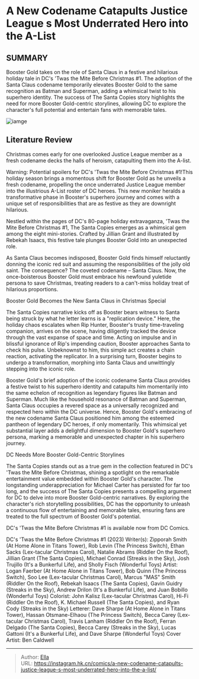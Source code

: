 # A New Codename Catapults Justice League s Most Underrated Hero into the A-List


## SUMMARY 



  Booster Gold takes on the role of Santa Claus in a festive and hilarious holiday tale in DC&#39;s &#39;Twas the Mite Before Christmas #1.   The adoption of the Santa Claus codename temporarily elevates Booster Gold to the same recognition as Batman and Superman, adding a whimsical twist to his superhero identity.   The success of The Santa Copies story highlights the need for more Booster Gold-centric storylines, allowing DC to explore the character&#39;s full potential and entertain fans with memorable tales.  

![iamge](https://static1.srcdn.com/wordpress/wp-content/uploads/2022/01/Justice-League-International-DC-Booster-Gold.jpg)

## Literature Review

Christmas comes early for one overlooked Justice League member as a fresh codename decks the halls of heroism, catapulting them into the A-list.




Warning: Potential spoilers for DC&#39;s &#39;Twas the Mite Before Christmas #1!This holiday season brings a momentous shift for Booster Gold as he unveils a fresh codename, propelling the once underrated Justice League member into the illustrious A-List roster of DC heroes. This new moniker heralds a transformative phase in Booster&#39;s superhero journey and comes with a unique set of responsibilities that are as festive as they are downright hilarious.




Nestled within the pages of DC&#39;s 80-page holiday extravaganza, &#39;Twas the Mite Before Christmas #1, The Santa Copies emerges as a whimsical gem among the eight mini-stories. Crafted by Jillian Grant and illustrated by Rebekah Isaacs, this festive tale plunges Booster Gold into an unexpected role.



          

As Santa Claus becomes indisposed, Booster Gold finds himself reluctantly donning the iconic red suit and assuming the responsibilities of the jolly old saint. The consequence? The coveted codename – Santa Claus. Now, the once-boisterous Booster Gold must embrace his newfound yuletide persona to save Christmas, treating readers to a can&#39;t-miss holiday treat of hilarious proportions.


 Booster Gold Becomes the New Santa Claus in Christmas Special 


          




The Santa Copies narrative kicks off as Booster bears witness to Santa being struck by what he letter learns is a &#34;replication device.&#34; Here, the holiday chaos escalates when Rip Hunter, Booster&#39;s trusty time-traveling companion, arrives on the scene, having diligently tracked the device through the vast expanse of space and time. Acting on impulse and in blissful ignorance of Rip&#39;s impending caution, Booster approaches Santa to check his pulse. Unbeknownst to him, this simple act creates a chain reaction, activating the replicator. In a surprising turn, Booster begins to undergo a transformation, morphing into Santa Claus and unwittingly stepping into the iconic role.

Booster Gold&#39;s brief adoption of the iconic codename Santa Claus provides a festive twist to his superhero identity and catapults him momentarily into the same echelon of recognition as legendary figures like Batman and Superman. Much like the household resonance of Batman and Superman, Santa Claus occupies a revered space as a universally recognized and respected hero within the DC universe. Hence, Booster Gold&#39;s embracing of the new codename Santa Claus positioned him among the esteemed pantheon of legendary DC heroes, if only momentarily. This whimsical yet substantial layer adds a delightful dimension to Booster Gold&#39;s superhero persona, marking a memorable and unexpected chapter in his superhero journey.






 DC Needs More Booster Gold-Centric Storylines 


          

The Santa Copies stands out as a true gem in the collection featured in DC&#39;s &#39;Twas the Mite Before Christmas, shining a spotlight on the remarkable entertainment value embedded within Booster Gold&#39;s character. The longstanding underappreciation for Michael Carter has persisted for far too long, and the success of The Santa Copies presents a compelling argument for DC to delve into more Booster Gold-centric narratives. By exploring the character&#39;s rich storytelling possibilities, DC has the opportunity to unleash a continuous flow of entertaining and memorable tales, ensuring fans are treated to the full spectrum of Booster Gold&#39;s potential.

DC&#39;s &#39;Twas the Mite Before Christmas #1 is available now from DC Comics.

 DC&#39;s &#39;Twas the Mite Before Christmas #1 (2023)                  Writer(s): Zipporah Smith (At Home Alone in Titans Tower), Rob Levin (The Princess Switch), Ethan Sacks (Lex-tacular Christmas Carol), Natalie Abrams (Riddler On the Roof), Jillian Grant (The Santa Copies), Michael Conrad (Streaks in the Sky), Josh Trujillo (It&#39;s a Bunkerful Life), and Sholly Fisch (Wonderful Toys)   Artist: Logan Faerber (At Home Alone in Titans Tower), Bob Quinn (The Princess Switch), Soo Lee (Lex-tacular Christmas Carol), Marcus &#34;MAS&#34; Smith (Riddler On the Roof), Rebekah Isaacs (The Santa Copies), Gavin Guidry (Streaks in the Sky), Andrew Drilon (It&#39;s a Bunkerful Life), and Juan Bobillo (Wonderful Toys)   Colorist: John Kalisz (Lex-tacular Christmas Carol), Hi-Fi (Riddler On the Roof), K. Michael Russell (The Santa Copies), and Ryan Cody (Streaks in the Sky)   Letterer: Dave Sharpe (At Home Alone in Titans Tower), Hassan Otsmane-Elhaou (The Princess Switch), Becca Carey (Lex-tacular Christmas Carol), Travis Lanham (Riddler On the Roof), Ferran Delgado (The Santa Copies), Becca Carey (Streaks in the Sky), Lucas Gattoni (It&#39;s a Bunkerful Life), and Dave Sharpe (Wonderful Toys)   Cover Artist: Ben Caldwell      







---

> Author: [Ella](https://instagram.hk.cn/)  
> URL: https://instagram.hk.cn/comics/a-new-codename-catapults-justice-league-s-most-underrated-hero-into-the-a-list/  

